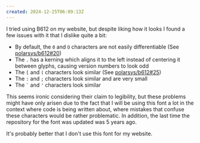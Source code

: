 ```yaml
---
created: 2024-12-25T06:09:13Z
---
```


I tried using B612 on my website, but despite liking how it looks I found a few issues with it that I dislike quite a bit:

- By default, the `0` and `O` characters are not easily differentiable (See [polarsys/b612#20](https://github.com/polarsys/b612/issues/20))
- The `.` has a kerning which aligns it to the left instead of centering it between glyphs, causing version numbers to look odd
- The `[` and `(` characters look similar (See [polarsys/b612#25](https://github.com/polarsys/b612/issues/25))
- The `:` and `;` characters look similar and are very small
- The `` ` `` and `'` characters look similar

This seems ironic considering their claim to legibility, but these problems might have only arisen due to the fact that I will be using this font a lot in the context where code is being written about, where mistakes that confuse these characters would be rather problematic. In addition, the last time the repository for the font was updated was 5 years ago.

It's probably better that I don't use this font for my website.
